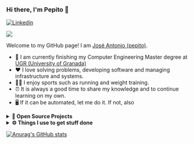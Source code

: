 ### Hi there, I'm Pepito 👋

[![Linkedin](https://img.shields.io/badge/-LinkedIn-blue?style=flat&logo=Linkedin&logoColor=white)](https://www.linkedin.com/in/gelbevomei/)


[![](https://gitwar.herokuapp.com/badge?username=pepitoenpeligro&label=Gitwar%20Profile%20Score&style=for-the-badge&color=0088cc)](https://gitwar.herokuapp.com/)


Welcome to my GitHub page! I am [José Antonio (pepito)](https://www.github.com/pepitoenpeligro).

- 🌱 I am currently finishing my Computer Engineering Master degree at [UGR (University of Granada)](https://www.ugr.es/en/)
- ❤️ I love solving problems, developing software and managing infrastructure and systems.
- 🏋🏻 I enjoy sports such as running and weight training.
- ⏰ It is always a good time to share my knowledge and to continue learning on my own.
- 🖥 If it can be automated, let me do it. If not, also


<details>
  <summary><b>🚀 Open Source Projects</b></summary>
  <br />
  <table>
    <thead align="center">
      <tr>
        <td><b>💻 Projects</b></td>
        <td><b>💻 Language</b></td>
        <td><b>🌟 Stars</b></td>
        <td><b>🍴 Forks</b></td>
        <td><b>🐛 Issues</b></td>
        <td><b>🔔 Pull Requests</b></td>
      </tr>
    </thead>
    <tbody>
      <tr>
	    <td><a href="https://github.com/pepitoenpeligro/pepitoenpeligro"><b>🤓 pepitoenpeligro</b></a></td>
        <td><img alt="Stars" src=""/></td>
        <td><img alt="Language" src=""/></td> 
        <td><img alt="Forks" src=""/></td>
        <td><img alt="Issues" src=""/></td>
        <td><img alt="Pull Requests" src=""/></td>
      </tr>
      <tr>
	      <td><a href="https://github.com/pepitoenpeligro/pepitoenpeligro"><b>🤓 pepitoenpeligro</b></a></td>
        <td><img alt="Stars" src=""/></td>
        <td><img alt="Language" src=""/></td> 
        <td><img alt="Forks" src=""/></td>
        <td><img alt="Issues" src=""/></td>
        <td><img alt="Pull Requests" src=""/></td>
      </tr>
      <tr>
	      <td><a href="https://github.com/pepitoenpeligro/pepitoenpeligro"><b>🤓 pepitoenpeligro</b></a></td>
        <td><img alt="Stars" src=""/></td>
        <td><img alt="Language" src=""/></td> 
        <td><img alt="Forks" src=""/></td>
        <td><img alt="Issues" src=""/></td>
        <td><img alt="Pull Requests" src=""/></td>
      </tr>
    </tbody>
  </table>
  <br />
</details>
 
<details>	
  <br />
  <summary><b>⚙️ Things I use to get stuff done</b></summary>
  	<ul>
  	    <li><b>OS:</b>macOS Big Sur</li>
	    <li><b>Laptop: </b> Macbook Pro 13' Late 2013 </li>
  	    <li><b>Browser: </b> Firefox Developer Edition</li>
	    <li><b>Terminal: </b> ZSH: Oh My Zsh (PowerLevel10k)</li>
	    <li><b>Code Editor:</b> VSCode</li>
	    <br />
	</ul>	
</details>


[![Anurag's GitHub stats](https://github-readme-stats.vercel.app/api?username=pepitoenpeligro)](https://github.com/anuraghazra/github-readme-stats)

<!--
**pepitoenpeligro/pepitoenpeligro** is a ✨ _special_ ✨ repository because its `README.md` (this file) appears on your GitHub profile.

Here are some ideas to get you started:

- 🔭 I’m currently working on ...

- 👯 I’m looking to collaborate on ...
- 🤔 I’m looking for help with ...
- 💬 Ask me about ...
- 📫 How to reach me: ...
- 😄 Pronouns: ...
- ⚡ Fun fact: ...
-->
